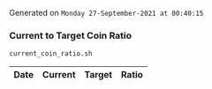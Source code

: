 Generated on `Monday 27-September-2021 at 00:40:15`

### Current to Target Coin Ratio
`current_coin_ratio.sh`

Date|Current|Target|Ratio
---|---|---|---
